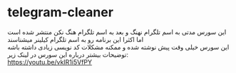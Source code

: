 # telegram-cleaner
این سورس مدتی به اسم تلگرام نهنگ و بعد به اسم تلگرام هنگ نکن منتشر شده است
<br>
اما اکثرا این برنامه رو به اسم تلگرام کیلینر میشناسند 
<br>
این سورس خیلی وقت پیش نوشته شده و ممکنه مشکلات کد نویسی زیادی داشته باشه
<br>
توضیحات بیشتر درباره این سورس در  لینک زیر:
<br>
https://youtu.be/vkIR1i5VfPY
